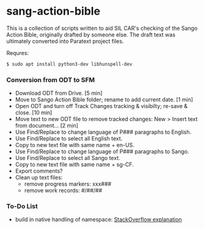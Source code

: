 # sang-action-bible

This is a collection of scripts written to aid SIL CAR's checking of the Sango Action Bible, originally drafted by someone else. The draft text was ultimately converted into Paratext project files.

Requres:
```bash
$ sudo apt install python3-dev libhunspell-dev
```

### Conversion from ODT to SFM

- Download ODT from Drive. [5 min]
- Move to Sango Action Bible folder; rename to add current date. [1 min]
- Open ODT and turn off Track Changes tracking & visibilty; re-save & close. [10 min]
- Move text to new ODT file to remove tracked changes: New > Insert text from document... [2 min]
- Use Find/Replace to change language of P### paragraphs to English.
- Use Find/Replace to select all English text.
- Copy to new text file with same name + en-US.
- Use Find/Replace to change language of P### paragraphs to Sango.
- Use Find/Replace to select all Sango text.
- Copy to new text file with same name + sg-CF.
- Export comments?
- Clean up text files:
  - remove progress markers: xxx###
  - remove work records: #/##/##

### To-Do List
- build in native handling of namespace: [StackOverflow explanation](https://stackoverflow.com/questions/14853243/parsing-xml-with-namespace-in-python-via-elementtree#14853417)
